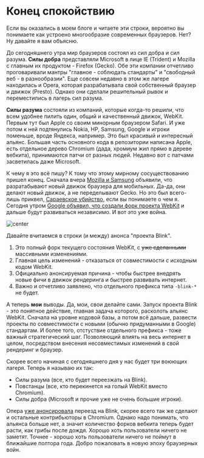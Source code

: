 # Конец спокойствию

Если вы оказались в моем блоге и читаете эти строки, вероятно вы понимаете как устроено многообразие современных браузеров. Нет? Ну давайте я вам объясню.

До сегодняшнего утра мир браузеров состоял из сил добра и сил разума. **Силы добра** представляли Microsoft в лице IE (Trident) и Mozilla с главным их продуктом - Firefox (Gecko). Обе эти компании отчетливо проговаривали мантры "главное - соблюдать стандарты" и "свободный веб - в разнообразии". Еще совсем недавно в этом же лагере находилась и Opera, которая разрабатывала свой собственный браузер и движок (Presto). Однако они сделали решительный рывок и переместились в лагерь сил разума.

**Силы разума** состояли из компаний, которые когда-то решили, что всем удобнее пилить один, общий и качественный движок, WebKit. Первым тут был Apple со своим минорным браузером Safari. И уже потом к ней подтянулись Nokia, HP, Samsung, Google и игроки поменьше, вроде Яндекса, например. Это был красивый и интересный альянс. Большая часть основного кода в репозитории написана Apple, есть отдельное дерево Chromium (дада, хромиум жил прямо в дереве вебкита), принимаются патчи от разных людей. Недавно вот с патчами засветилась даже Microsoft.

К чему я это всё пишу? К тому что этому мирному сосуществованию пришел конец. Сначала вчера [Mozilla и Samsung](https://blog.mozilla.org/blog/2013/04/03/mozilla-and-samsung-collaborate-on-next-generation-web-browser-engine/) объявили, что разратабывают новый движок браузера для мобильных. Да-да, они делают новый движок, а не переделывают Gecko. Но это был всего-лишь приквел, [Сараевское убийство](http://ru.wikipedia.org/wiki/%D0%A1%D0%B0%D1%80%D0%B0%D0%B5%D0%B2%D1%81%D0%BA%D0%BE%D0%B5_%D1%83%D0%B1%D0%B8%D0%B9%D1%81%D1%82%D0%B2%D0%BE), если вы понимаете о чем я. Сегодня утром [Google объявил, что создали форк проекта WebKit](http://blog.chromium.org/2013/04/blink-rendering-engine-for-chromium.html) и дальше будут развиваться независимо. И вот это уже война.

![center](http://img-fotki.yandex.ru/get/6435/9320383.8/0_897ad_95a716ee_L.jpg)

Давайте вчитаемся в строки (и между) анонса "проекта Blink".

1. Это полный форк текущего состояния WebKit, с ~~уже сделанными~~ массивными изменениями.
2. Главная цель изменений - отказаться от совместимости с исходным кодом WebKit.
3. Официально анонсируемая причина - чтобы быстрее внедрять новые фичи в движок рендеринга и быстрее развивать интернет.
4. Важно и отчетливо заявлено, что отдельного префикса типа `-blink-*` не будет.

А теперь **мои** выводы. Да, мои, свои делайте сами.
Запуск проекта Blink - это понятное действие, главная задача которого, расколоть альянс WebKit. Сначала на уровне кодовой базы, а потом всё дальше, развести проекты по совместимости с новыми (обычно придуманными в Google) стандартам. И более того, отстуствие отдельного префикса - тоже важный стратегический шаг. Позволяющий влиять на весь интернет в целом, посредством внесения несовместимых изменений в свой рендеринг и браузер.

Скорее всего начиная с сегодняшнего дня у нас будет три воюющих лагеря. Теперь я называю их так:

* Силы разума (все, кто будет переезжать на Blink).
* Повстанцы (все, кто перекинется на голый WebKit вместо Chromium).
* Силы добра (Microsoft и прочие уже не очень большие игроки).

Опера [уже анонсировала](http://www.brucelawson.co.uk/2013/hello-blink/) переезд на Blink, скорее всего так же сделают и остальные контрибьюторы в Chromium. Однако надо понимать, что альянса больше нет, а значит количество форков вебкита теперь будет расти, как грибы после дождя. Хорошо хоть пользователи ничего не заметят. Точнее - хорошо хоть пользователи ничего не поймут в ближайшие полтора года. Добро пожаловать в новую эпоху браузерных войн.
